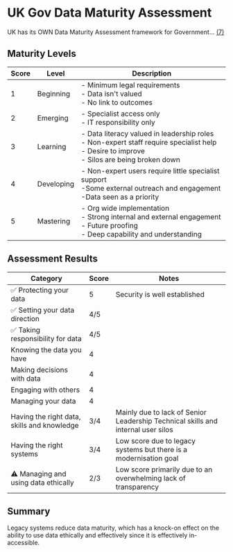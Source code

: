 # UK Gov Data Maturity Assessment

UK has its OWN Data Maturity Assessment framework for Government... [(7)](./references_1.md#data-maturity-assessment-for-government)

## Maturity Levels

| Score | Level | Description |
|-------|-------|-------------|
| 1 | Beginning | - Minimum legal requirements<br> - Data isn't valued<br> - No link to outcomes |
| 2 | Emerging | - Specialist access only<br> - IT responsibility only |
| 3 | Learning | - Data literacy valued in leadership roles<br> - Non-expert staff require specialist help<br> - Desire to improve<br> - Silos are being broken down |
| 4 | Developing | - Non-expert users require little specialist support<br> -Some external outreach and engagement<br> -Data seen as a priority |
| 5 | Mastering | - Org wide implementation<br> - Strong internal and external engagement<br> - Future proofing<br> - Deep capability and understanding |

## Assessment Results

| Category | Score | Notes |
|----------|-------|-------|
| ✅ Protecting your data | 5 | Security is well established |
| ✅ Setting your data direction | 4/5 | |
| ✅ Taking responsibility for data | 4/5 | |
| Knowing the data you have | 4 | |
| Making decisions with data | 4 |  
| Engaging with others | 4 | |
| Managing your data | 4 | |
| Having the right data, skills and knowledge | 3/4 | Mainly due to lack of Senior Leadership Technical skills and internal user silos |
| Having the right systems | 3/4 | Low score due to legacy systems but there is a modernisation goal |
| ⚠️ Managing and using data ethically | 2/3 | Low score primarily due to an overwhelming lack of transparency |

## Summary
Legacy systems reduce data maturity, which has a knock-on effect on the ability to use data ethically and effectively since it is effectively in-accessible.

